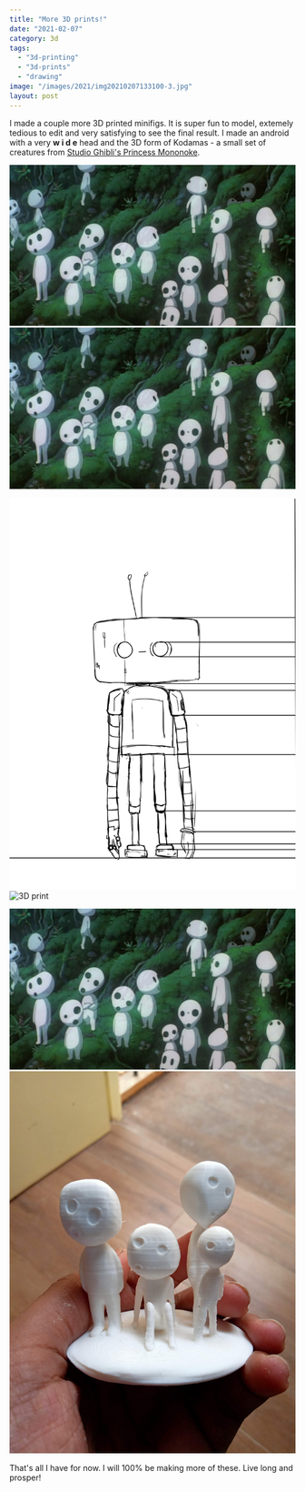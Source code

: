 ```yaml
---
title: "More 3D prints!"
date: "2021-02-07"
category: 3d
tags: 
  - "3d-printing"
  - "3d-prints"
  - "drawing"
image: "/images/2021/img20210207133100-3.jpg"
layout: post
---
```


I made a couple more 3D printed minifigs. It is super fun to model, extemely tedious to edit and very satisfying to see the final result. I made an android with a very **w i d e** head and the 3D form of Kodamas - a small set of creatures from [Studio Ghibli's Princess Mononoke](https://en.wikipedia.org/wiki/Princess_Mononoke).

![](/images/2021/img20210207133100-2.jpg)![](/images/2021/img20210207133100-2.jpg)

![Concept Art](/images/2021/a-front.png)![3D print](/images/2021/img20201207102952.png)
    
![Movie](/images/2021/img20210207133100-2.jpg)![3D print](/images/2021/img20210207133100-3.jpg) 

That's all I have for now. I will 100% be making more of these. Live long and prosper!

